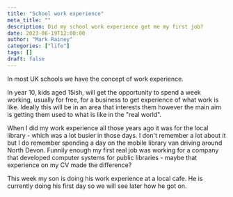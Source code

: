```yaml
---
title: "School work experience"
meta_title: ""
description: Did my school work experience get me my first job?
date: 2023-06-19T12:00:00
author: "Mark Rainey"
categories: ["life"]
tags: []
draft: false
---
```


In most UK schools we have the concept of work experience.


In year 10, kids aged 15ish, will get the opportunity to spend a week working, usually for free, for a business to get experience of what work is like. Ideally this will be in an area that interests them however the main aim is getting them used to what is like in the "real world".

When I did my work experience all those years ago it was for the local library - which was a lot busier in those days. I don't remember a lot about it but I do remember spending a day on the mobile library van driving around North Devon. Funnily enough my first real job was working for a company that developed computer systems for public libraries - maybe that experience on my CV made the difference?

This week my son is doing his work experience at a local cafe. He is currently doing his first day so we will see later how he got on.
